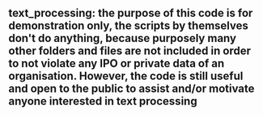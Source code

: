 ## text_processing: the purpose of this code is for demonstration only, the scripts by themselves don't do anything, because purposely many other folders and files are not included in order to not violate any IPO or private data of an organisation. However, the code is still useful and open to the public to assist and/or motivate anyone interested in text processing  
